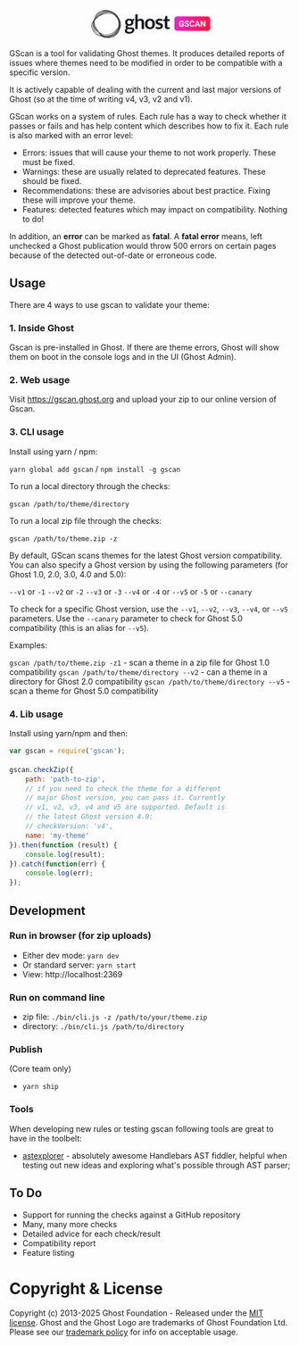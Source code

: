 <p align="center">
  <a href="https://gscan.ghost.org/">
    <img src="https://raw.githubusercontent.com/TryGhost/gscan/main/app/public/logo-gscan-black.png" width="216px" alt="Ghost" />
  </a>
</p>

GScan is a tool for validating Ghost themes. It produces detailed reports of issues where themes need to be modified in order to be compatible with a specific version.

It is actively capable of dealing with the current and last major versions of Ghost (so at the time of writing v4, v3, v2 and v1).

GScan works on a system of rules. Each rule has a way to check whether it passes or fails and has help content which describes how to fix it. Each rule is also marked with an error level:

- Errors: issues that will cause your theme to not work properly. These must be fixed.
- Warnings: these are usually related to deprecated features. These should be fixed.
- Recommendations: these are advisories about best practice. Fixing these will improve your theme.
- Features: detected features which may impact on compatibility. Nothing to do!

In addition, an **error** can be marked as **fatal**. A **fatal error** means, left unchecked a Ghost publication would throw 500 errors on certain pages because of the detected out-of-date or erroneous code.

## Usage

There are 4 ways to use gscan to validate your theme:

### 1. Inside Ghost

Gscan is pre-installed in Ghost. If there are theme errors, Ghost will show them on boot in the console logs and in the UI (Ghost Admin).

### 2. Web usage

Visit https://gscan.ghost.org and upload your zip to our online version of Gscan.

### 3. CLI usage

Install using yarn / npm:

`yarn global add gscan` /  `npm install -g gscan`

To run a local directory through the checks:

`gscan /path/to/theme/directory`

To run a local zip file through the checks:

`gscan /path/to/theme.zip -z`

By default, GScan scans themes for the latest Ghost version compatibility. You can also specify a Ghost version by using the following parameters (for Ghost 1.0, 2.0, 3.0, 4.0 and 5.0):

`--v1` or `-1`
`--v2` or `-2`
`--v3` or `-3`
`--v4` or `-4` or `--v5` or `-5` or `--canary`

To check for a specific Ghost version, use the `--v1`, `--v2`, `--v3`, `--v4`, or `--v5` parameters. Use the `--canary` parameter to check for Ghost 5.0 compatibility (this is an alias for `--v5`).

Examples:

`gscan /path/to/theme.zip -z1` - scan a theme in a zip file for Ghost 1.0 compatibility
`gscan /path/to/theme/directory --v2` - can a theme in a directory for Ghost 2.0 compatibility
`gscan /path/to/theme/directory --v5` - scan a theme for Ghost 5.0 compatibility

### 4. Lib usage

Install using yarn/npm and then:

```js
var gscan = require('gscan');

gscan.checkZip({
    path: 'path-to-zip',
    // if you need to check the theme for a different
    // major Ghost version, you can pass it. Currently
    // v1, v2, v3, v4 and v5 are supported. Default is
    // the latest Ghost version 4.0:
    // checkVersion: 'v4',
    name: 'my-theme'
}).then(function (result) {
    console.log(result);
}).catch(function(err) {
    console.log(err);
});
```

## Development

### Run in browser (for zip uploads)

- Either dev mode: `yarn dev`
- Or standard server: `yarn start`
- View: http://localhost:2369

### Run on command line

- zip file: `./bin/cli.js -z /path/to/your/theme.zip`
- directory: `./bin/cli.js /path/to/directory`

### Publish

(Core team only)

- `yarn ship`

### Tools
When developing new rules or testing gscan following tools are great to have in the toolbelt:
- [astexplorer](https://astexplorer.net) - absolutely awesome Handlebars AST fiddler, helpful when testing out new ideas and exploring what's possible through AST parser;

## To Do

- Support for running the checks against a GitHub repository
- Many, many more checks
- Detailed advice for each check/result
- Compatibility report
- Feature listing

# Copyright & License

Copyright (c) 2013-2025 Ghost Foundation - Released under the [MIT license](LICENSE). Ghost and the Ghost Logo are trademarks of Ghost Foundation Ltd. Please see our [trademark policy](https://ghost.org/trademark/) for info on acceptable usage.
